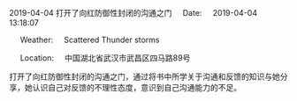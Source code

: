2019-04-04 打开了向红防御性封闭的沟通之门     Date:     2019-04-04 13:18:07

     Weather:     Scattered Thunder storms

     Location:     中国湖北省武汉市武昌区四马路89号

打开了向红防御性封闭的沟通之门，通过将书中所学关于沟通和反馈的知识与她分享，她认识自己对反馈的不理性态度，意识到自己沟通能力的不足。

